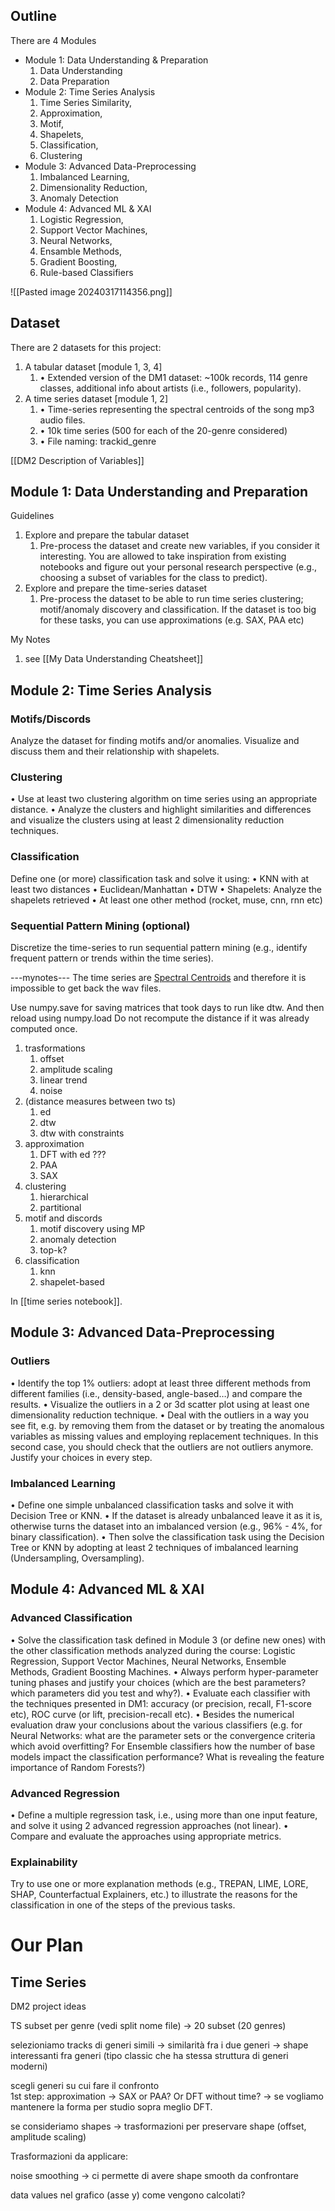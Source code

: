## Outline
There are 4 Modules
- Module 1: Data Understanding & Preparation
	1. Data Understanding
	2. Data Preparation
- Module 2: Time Series Analysis
	1. Time Series Similarity, 
	2. Approximation, 
	3. Motif, 
	4. Shapelets, 
	5. Classification, 
	6. Clustering
- Module 3: Advanced Data-Preprocessing 
	1. Imbalanced Learning, 
	2. Dimensionality Reduction,
	3. Anomaly Detection
- Module 4: Advanced ML & XAI
	1. Logistic Regression,
	2. Support Vector Machines, 
	3. Neural Networks, 
	4. Ensamble Methods, 
	5. Gradient Boosting, 
	6. Rule-based Classifiers

![[Pasted image 20240317114356.png]]


## Dataset
There are 2 datasets for this project: 
1. A tabular dataset [module 1, 3, 4] 
	1. • Extended version of the DM1 dataset: ~100k records, 114 genre classes, additional info about artists (i.e., followers, popularity). 
2. A time series dataset [module 1, 2] 
	1. • Time-series representing the spectral centroids of the song mp3 audio files.
	2. • 10k time series (500 for each of the 20-genre considered) 
	3. • File naming: trackid_genre

[[DM2 Description of Variables]]
## Module 1: Data Understanding and Preparation 
Guidelines
1. Explore and prepare the tabular dataset
	1. Pre-process the dataset and create new variables, if you consider it interesting. You are allowed to take inspiration from existing notebooks and figure out your personal research perspective (e.g., choosing a subset of variables for the class to predict).
2. Explore and prepare the time-series dataset
	1. Pre-process the dataset to be able to run time series clustering; motif/anomaly discovery and classification. If the dataset is too big for these tasks, you can use approximations (e.g. SAX, PAA etc)

My Notes
1. see [[My Data Understanding Cheatsheet]]

## Module 2: Time Series Analysis 
### Motifs/Discords
Analyze the dataset for finding motifs and/or anomalies.
Visualize and discuss them and their relationship with shapelets. 
### Clustering
• Use at least two clustering algorithm on time series using an appropriate distance. 
• Analyze the clusters and highlight similarities and differences and visualize the clusters using at least 2 dimensionality reduction techniques.
### Classification 
Define one (or more) classification task and solve it using: 
• KNN with at least two distances 
• Euclidean/Manhattan 
• DTW 
• Shapelets: Analyze the shapelets retrieved 
• At least one other method (rocket, muse, cnn, rnn etc) 
### Sequential Pattern Mining (optional)
Discretize the time-series to run sequential pattern mining (e.g., identify frequent pattern or trends within the time series).

---mynotes---
The time series are [Spectral Centroids](https://librosa.org/doc/main/generated/librosa.feature.spectral_centroid.html) and therefore it is impossible to get back the wav files.

Use numpy.save for saving matrices that took days to run like dtw.
And then reload using numpy.load
Do not recompute the distance if it was already computed once.



1. trasformations
	1. offset
	2. amplitude scaling
	3. linear trend
	4. noise
2. (distance measures between two ts)
	1. ed
	2. dtw
	3. dtw with constraints
3. approximation
	1. DFT with ed ???
	2. PAA
	3. SAX
4. clustering
	1. hierarchical 
	2. partitional
5. motif and discords
	1. motif discovery using MP
	2. anomaly detection
	3. top-k?
6. classification
	1. knn
	2. shapelet-based


In [[time series notebook]].



## Module 3: Advanced Data-Preprocessing  

### Outliers 
• Identify the top 1% outliers: adopt at least three different methods from different families (i.e., density-based, angle-based…) and compare the results. 
• Visualize the outliers in a 2 or 3d scatter plot using at least one dimensionality reduction technique. 
• Deal with the outliers in a way you see fit, e.g. by removing them from the dataset or by treating the anomalous variables as missing values and employing replacement techniques. In this second case, you should check that the outliers are not outliers anymore. Justify your choices in every step.

### Imbalanced Learning
• Define one simple unbalanced classification tasks and solve it with Decision Tree or KNN. 
• If the dataset is already unbalanced leave it as it is, otherwise turns the dataset into an imbalanced version (e.g., 96% - 4%, for binary classification). 
• Then solve the classification task using the Decision Tree or KNN by adopting at least 2 techniques of imbalanced learning (Undersampling, Oversampling).

## Module 4: Advanced ML & XAI

### Advanced Classification
• Solve the classification task defined in Module 3 (or define new ones) with the other classification methods analyzed during the course: Logistic Regression, Support Vector Machines, Neural Networks, Ensemble Methods, Gradient Boosting Machines.
• Always perform hyper-parameter tuning phases and justify your choices (which are the best parameters? which parameters did you test and why?). 
• Evaluate each classifier with the techniques presented in DM1: accuracy (or precision, recall, F1-score etc), ROC curve (or lift, precision-recall etc). 
• Besides the numerical evaluation draw your conclusions about the various classifiers (e.g. for Neural Networks: what are the parameter sets or the convergence criteria which avoid overfitting? For Ensemble classifiers how the number of base models impact the classification performance? What is revealing the feature importance of Random Forests?)

### Advanced Regression
• Define a multiple regression task, i.e., using more than one input feature, and solve it using 2 advanced regression approaches (not linear). 
• Compare and evaluate the approaches using appropriate metrics. 

### Explainability
Try to use one or more explanation methods (e.g., TREPAN, LIME, LORE, SHAP, Counterfactual Explainers, etc.) to illustrate the reasons for the classification in one of the steps of the previous tasks.


# Our Plan

## Time Series

DM2 project ideas

TS subset per genre (vedi split nome file) -> 20 subset (20 genres)

selezioniamo tracks di generi simili -> similarità fra i due generi -> shape interessanti fra generi (tipo classic che ha stessa struttura di generi moderni)

scegli generi su cui fare il confronto  
1st step: approximation -> SAX or PAA? Or DFT without time? -> se vogliamo mantenere la forma per studio sopra meglio DFT.

se consideriamo shapes -> trasformazioni per preservare shape (offset, amplitude scaling)

Trasformazioni da applicare:

noise smoothing -> ci permette di avere shape smooth da confrontare

data values nel grafico (asse y) come vengono calcolati?
